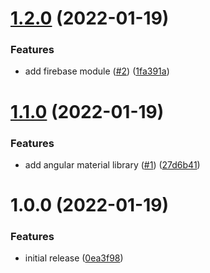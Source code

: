# [1.2.0](https://github.com/myth-tools/budget/compare/v1.1.0...v1.2.0) (2022-01-19)


### Features

* add firebase module ([#2](https://github.com/myth-tools/budget/issues/2)) ([1fa391a](https://github.com/myth-tools/budget/commit/1fa391a8f9f1935ac4c465435bcf40d8d684fcac))

# [1.1.0](https://github.com/myth-tools/budget/compare/v1.0.0...v1.1.0) (2022-01-19)


### Features

* add angular material library ([#1](https://github.com/myth-tools/budget/issues/1)) ([27d6b41](https://github.com/myth-tools/budget/commit/27d6b41c4daa615272ba2e9ef17bffa033c689c8))

# 1.0.0 (2022-01-19)


### Features

* initial release ([0ea3f98](https://github.com/myth-tools/budget/commit/0ea3f987528ab197bc901c385f83da04a89a28a5))
